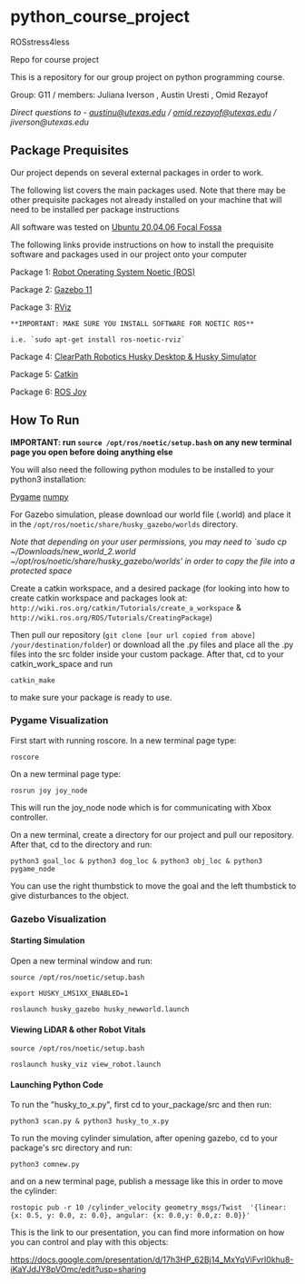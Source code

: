 # python_course_project
ROSstress4less

Repo for course project

This is a repository for our group project on python programming course. 

Group: G11 / members: 
Juliana Iverson , Austin Uresti , Omid Rezayof

_Direct questions to - austinu@utexas.edu / omid.rezayof@utexas.edu / jiverson@utexas.edu_


## Package Prequisites


Our project depends on several external packages in order to work.

The following list covers the main packages used. Note that there may be other prequisite packages not already installed on your machine that will need to be installed per package instructions

All software was tested on [Ubuntu 20.04.06 Focal Fossa](https://releases.ubuntu.com/focal/)

The following links provide instructions on how to install the prequisite software and packages used in our project onto your computer

Package 1: [Robot Operating System Noetic (ROS)](http://wiki.ros.org/noetic/Installation/Ubuntu)

Package 2: [Gazebo 11](https://classic.gazebosim.org/tutorials?tut=install_ubuntu&cat=install)

Package 3: [RViz](http://wiki.ros.org/rviz/UserGuide)

    **IMPORTANT: MAKE SURE YOU INSTALL SOFTWARE FOR NOETIC ROS**

    i.e. `sudo apt-get install ros-noetic-rviz`

Package 4: [ClearPath Robotics Husky Desktop & Husky Simulator](https://www.clearpathrobotics.com/assets/guides/noetic/husky/DrivingHusky.html)

Package 5: [Catkin](http://wiki.ros.org/catkin#Installing_catkin)

Package 6: [ROS Joy](http://wiki.ros.org/joy/Tutorials/ConfiguringALinuxJoystick)
## How To Run

**IMPORTANT: run `source /opt/ros/noetic/setup.bash` on any new terminal page you open before doing anything else**

You will also need the following python modules to be installed to your python3 installation:

[Pygame](https://www.pygame.org/wiki/GettingStarted)
[numpy](https://numpy.org/install/)

For Gazebo simulation, please download our world file (.world) and place it in the 
`/opt/ros/noetic/share/husky_gazebo/worlds`
directory. 

_Note that depending on your user permissions, you may need to `sudo cp ~/Downloads/new_world_2.world ~/opt/ros/noetic/share/husky_gazebo/worlds' in order to copy the file into a protected space_

Create a catkin workspace, and a desired package (for looking into how to create catkin workspace and packages look at: 
`http://wiki.ros.org/catkin/Tutorials/create_a_workspace` & `http://wiki.ros.org/ROS/Tutorials/CreatingPackage`)

Then pull our repository (`git clone [our url copied from above] /your/destination/folder`) or download all the .py files and place all the .py files into the src folder inside your custom package. After that, cd to your catkin_work_space and run

`catkin_make`

to make sure your package is ready to use.


### Pygame Visualization


First start with running roscore. In a new terminal page type:

`roscore`

On a new terminal page type:

`rosrun joy joy_node`

This will run the joy_node node which is for communicating with Xbox controller. 

On a new terminal, create a directory for our project and pull our repository. After that, cd to the directory and run:

`python3 goal_loc & python3 dog_loc & python3 obj_loc & python3 pygame_node`

You can use the right thumbstick to move the goal and the left thumbstick to give disturbances to the object. 

### Gazebo Visualization

#### Starting Simulation

Open a new terminal window and run:

`source /opt/ros/noetic/setup.bash`

`export HUSKY_LMS1XX_ENABLED=1`

`roslaunch husky_gazebo husky_newworld.launch`

#### Viewing LiDAR & other Robot Vitals

`source /opt/ros/noetic/setup.bash`

`roslaunch husky_viz view_robot.launch`

#### Launching Python Code

To run the "husky_to_x.py", first cd to your_package/src and then run:

`python3 scan.py & python3 husky_to_x.py`

To run the moving cylinder simulation, after opening gazebo, cd to your package's src directory and run:

`python3 comnew.py`

and on a new terminal page, publish a message like this in order to move the cylinder:

`rostopic pub -r 10 /cylinder_velocity geometry_msgs/Twist  '{linear:  {x: 0.5, y: 0.0, z: 0.0}, angular: {x: 0.0,y: 0.0,z: 0.0}}'`


This is the link to our presentation, you can find more information on how you can control and play with this objects:

https://docs.google.com/presentation/d/17h3HP_62Bj14_MxYqViFvrI0khu8-iKaYJdJY8pVOmc/edit?usp=sharing

